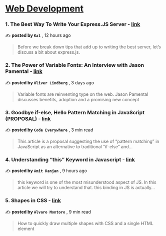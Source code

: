 
<h1><a href=https://medium.com/tag/web-development/recommended target="_blank" rel="noopener noreferrer">Web Development</a></h1>
<h3>1. The Best Way To Write Your Express.JS Server - <a href=https://medium.com/@kalkidant/the-best-way-to-write-your-express-js-server-7f291ee117c5?source=tag_recommended_feed---------0-84----------web_development----------ee9e27a9_a48b_44c0_a77f_41e048ab3873------- target="_blank" rel="noopener noreferrer">link</a></h3>

✍️ **posted by `Kal`** <date> , 12 hours ago</date>

<blockquote>Before we break down tips that add up to writing the best server, let’s discuss a bit about express.js.</blockquote>

<h3>2. The Power of Variable Fonts: An Interview with Jason Pamental - <a href=https://medium.com/ux-and-front-end-interviews/the-power-of-variable-fonts-an-interview-with-jason-pamental-a38f56c6084?source=tag_recommended_feed---------1-107----------web_development----------ee9e27a9_a48b_44c0_a77f_41e048ab3873------- target="_blank" rel="noopener noreferrer">link</a></h3>

✍️ **posted by `Oliver Lindberg`** <date> , 3 days ago</date>

<blockquote>Variable fonts are reinventing type on the web. Jason Pamental discusses benefits, adoption and a promising new concept</blockquote>

<h3>3. Goodbye if-else, Hello Pattern Matching in JavaScript (PROPOSAL) - <a href=https://medium.com/@codeeverywhere/goodbye-if-else-hello-pattern-matching-in-javascript-52bd46eda41f?source=tag_recommended_feed---------2-85----------web_development----------ee9e27a9_a48b_44c0_a77f_41e048ab3873------- target="_blank" rel="noopener noreferrer">link</a></h3>

✍️ **posted by `Code Everywhere`** <date> , 3 min read</date>

<blockquote>This article is a proposal suggesting the use of “pattern matching” in JavaScript as an alternative to traditional “if-else” and…</blockquote>

<h3>4. Understanding “this” Keyword in Javascript - <a href=https://medium.com/@yonkoamit/this-keyword-in-javascript-d365d02a30f7?source=tag_recommended_feed---------3-84----------web_development----------ee9e27a9_a48b_44c0_a77f_41e048ab3873------- target="_blank" rel="noopener noreferrer">link</a></h3>

✍️ **posted by `Amit Ranjan`** <date> , 9 hours ago</date>

<blockquote>this keyword is one of the most misunderstood aspect of JS. In this article we will try to understand that. this binding in JS is actually…</blockquote>

<h3>5. Shapes in CSS - <a href=https://medium.com/gitconnected/shapes-in-css-a0ae1ce426f4?source=tag_recommended_feed---------4-107----------web_development----------ee9e27a9_a48b_44c0_a77f_41e048ab3873------- target="_blank" rel="noopener noreferrer">link</a></h3>

✍️ **posted by `Alvaro Montoro`** <date> , 9 min read</date>

<blockquote>How to quickly draw multiple shapes with CSS and a single HTML element</blockquote>

